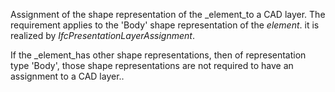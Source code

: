 Assignment of the shape representation of the _element_to a CAD layer. The requirement applies to the &#39;Body&#39; shape representation of the _element_. it is realized by _IfcPresentationLayerAssignment_.

If the _element_has other shape representations, then of representation type &#39;Body&#39;, those shape representations are not required to have an assignment to a CAD layer..
